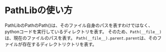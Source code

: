 # PathLibの使い方

PathLibのPathのPath()は、そのファイル自身のパスを表すわけではなく、pythonコードを実行しているディレクトリを表す。
そのため、`Path(__file__)`は、現在のファイルのパスを表す。
`Path(__file__).parent.parent`は、そのファイルが存在するディレクトリクトリを表す。
